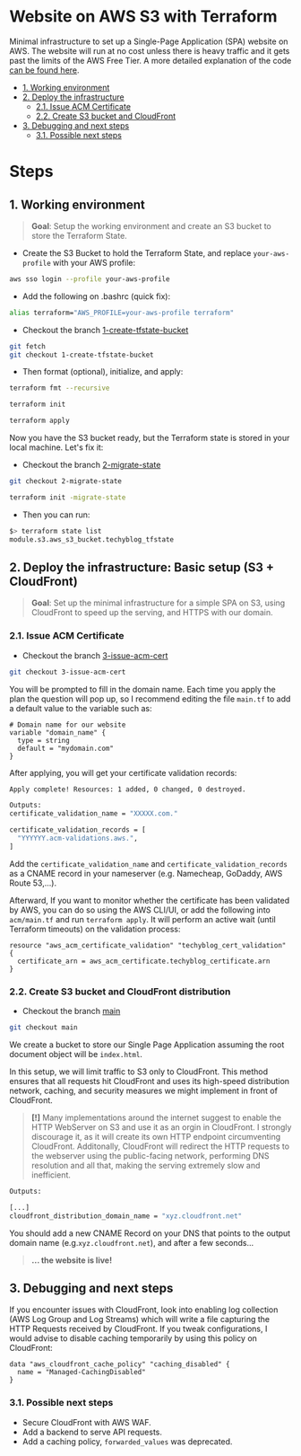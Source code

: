 # Website on AWS S3 with Terraform

Minimal infrastructure to set up a Single-Page Application (SPA) website on AWS. The website will run at no cost unless there is heavy traffic and it gets past the limits of the AWS Free Tier. A more detailed explanation of the code [can be found here](https://pol-santamaria.com/tech/aws-terraform-website).

- [1. Working environment](#1-working-environment)
- [2. Deploy the infrastructure](#2-deploy-the-infrastructure-basic-setup-s3--cloudfront)
  - [2.1. Issue ACM Certificate](#21-issue-acm-certificate)
  - [2.2. Create S3 bucket and CloudFront](#22-create-s3-bucket-and-cloudfront-distribution)
- [3. Debugging and next steps](#31-possible-next-steps)
  - [3.1. Possible next steps](#31-possible-next-steps)

# Steps

## 1. Working environment

> **Goal**: Setup the working environment and create an S3 bucket to store the Terraform State.

- Create the S3 Bucket to hold the Terraform State, and replace `your-aws-profile` with your AWS profile:
```bash
aws sso login --profile your-aws-profile
```

- Add the following on .bashrc (quick fix):
```bash
alias terraform="AWS_PROFILE=your-aws-profile terraform"
```

- Checkout the branch [1-create-tfstate-bucket](https://github.com/polsm91/aws-terraform-website/tree/1-create-tfstate-bucket)
```bash
git fetch
git checkout 1-create-tfstate-bucket
```

- Then format (optional), initialize, and apply:
```bash
terraform fmt --recursive

terraform init

terraform apply
```

Now you have the S3 bucket ready, but the Terraform state is stored in your local machine. Let's fix it:

- Checkout the branch [2-migrate-state](https://github.com/polsm91/aws-terraform-website/tree/2-migrate-state)
```bash
git checkout 2-migrate-state
```

```bash
terraform init -migrate-state
```

- Then you can run:

```bash
$> terraform state list
module.s3.aws_s3_bucket.techyblog_tfstate
```


## 2. Deploy the infrastructure: Basic setup (S3 + CloudFront)
> **Goal**: Set up the minimal infrastructure for a simple SPA on S3, using CloudFront to speed up the serving, and HTTPS with our domain.


### 2.1. Issue ACM Certificate

- Checkout the branch [3-issue-acm-cert](https://github.com/polsm91/aws-terraform-website/tree/3-issue-acm-cert)
```bash
git checkout 3-issue-acm-cert
```

You will be prompted to fill in the domain name. Each time you apply the plan the question will pop up, so I recommend editing the file `main.tf` to add a default value to the variable such as:

```hcl
# Domain name for our website
variable "domain_name" {
  type = string
  default = "mydomain.com"
}
```

After applying, you will get your certificate validation records:

```bash
Apply complete! Resources: 1 added, 0 changed, 0 destroyed.

Outputs:
certificate_validation_name = "XXXXX.com."

certificate_validation_records = [
  "YYYYYY.acm-validations.aws.",
]
```

Add the `certificate_validation_name` and `certificate_validation_records` as a CNAME record in your nameserver (e.g. Namecheap, GoDaddy, AWS Route 53,...).

Afterward, If you want to monitor whether the certificate has been validated by AWS, you can do so using the AWS CLI/UI, or add the following into `acm/main.tf` and run `terraform apply`. It will perform an active wait (until Terraform timeouts) on the validation process:

```hcl
resource "aws_acm_certificate_validation" "techyblog_cert_validation" {
  certificate_arn = aws_acm_certificate.techyblog_certificate.arn
}
```

### 2.2. Create S3 bucket and CloudFront distribution

- Checkout the branch [main](https://github.com/polsm91/aws-terraform-website/tree/main)
```bash
git checkout main
```
We create a bucket to store our Single Page Application assuming the root document object will be `index.html`.

In this setup, we will limit traffic to S3 only to CloudFront. This method ensures that all requests hit CloudFront and uses its high-speed distribution network, caching, and security measures we might implement in front of CloudFront.

> **[!]** Many implementations around the internet suggest to enable the HTTP WebServer on S3 and use it as an orgin in CloudFront. I strongly discourage it, as it will create its own HTTP endpoint circumventing CloudFront. Additonally, CloudFront will redirect the HTTP requests to the webserver using the public-facing network, performing DNS resolution and all that, making the serving extremely slow and inefficient.


```bash
Outputs:

[...]
cloudfront_distribution_domain_name = "xyz.cloudfront.net"
```

You should add a new CNAME Record on your DNS that points to the output domain name (e.g.`xyz.cloudfront.net`), and after a few seconds...

> **... the website is live!**

## 3. Debugging and next steps
If you encounter issues with CloudFront, look into enabling log collection (AWS Log Group and Log Streams) which will write a file capturing the HTTP Requests received by CloudFront. If you tweak configurations, I would advise to disable caching temporarily by using this policy on CloudFront:

```hcl
data "aws_cloudfront_cache_policy" "caching_disabled" {
  name = "Managed-CachingDisabled"
}
```


### 3.1. Possible next steps
- Secure CloudFront with AWS WAF.
- Add a backend to serve API requests.
- Add a caching policy, `forwarded_values` was deprecated.